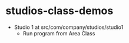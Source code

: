# studios-class-demos

+ Studio 1 at src/com/company/studios/studio1  
  * Run program from Area Class
